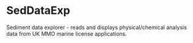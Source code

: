 # SedDataExp
Sediment data explorer - reads and displays physical/chemical analysis data from UK MMO marine license applications.
